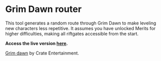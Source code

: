# Grim Dawn router
This tool generates a random route through Grim Dawn to make leveling new characters less repetitive. It assumes you have unlocked Merits for higher difficulties, making all riftgates accessible from the start.

**Access the live version [here](https://tukkek.github.io/gd-router/).**

[Grim dawn](https://www.grimdawn.com/) by Crate Entertainment.
